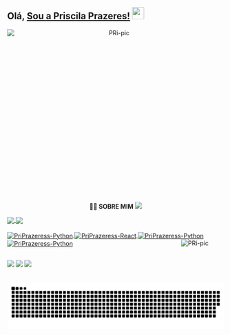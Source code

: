
## Olá, [Sou a Priscila Prazeres!](https://www.youtube.com/channel/UCietjxpksncMdOUkycv5nqA)  <img src="https://media.giphy.com/media/hvRJCLFzcasrR4ia7z/giphy.gif" width="28px" height="28px">

</div>
<div align="center">
<img align="left" alt="PRi-pic" height="400" width="900" src="https://github.com/PriPrazeress/PriPrazeress/assets/136395423/e5fb1fe1-9452-4fb8-9138-9b79e075c530"/>
</div>




</p>
  
<p align="center">
  <b>👩‍💻 SOBRE MIM</b>
  <a href="https://github.com/getintorj/readme-typing-svg">
    <img src="https://readme-typing-svg.demolab.com/?lines=ANALISTA%20DE%20DADOS%20;CIENTISTA%20DE%20DADOS%20;BUSINESS%20INTELLIGENCE;MACHINE%20LEARNING;PYTHON%20;EXCEL%20;SQL%20;NOSQL;SEMPRE%20APRENDENDO%20COISAS%20NOVAS&font=Fira%20Code&center=true&width=440&height=45&color=#8B008B=true&pause=1000&size=22" /></a>

</p>
       
      







</div>
     <a href="https://github.com/priprazeresss/github-readme-stats">
     <img height=170 align="center" src="https://github-readme-stats.vercel.app/api?username=priprazeress&show_icons=true&theme=synthwave" />
     <a href="https://github.com/priprazeress/convoychat">
     <img height=150 align="center" src="https://github-readme-stats.vercel.app/api/top-langs?username=priprazeress&layout=compact&langs_count=8&theme=synthwave" />
  </div>
  <div style="display: inline_block"><br>
     <img align="center" alt="PriPrazeress-Python" height="50" width="60" src="https://cdn.jsdelivr.net/gh/devicons/devicon/icons/python/python-original.svg" />
     <img align="center" alt="PriPrazeress-React" height="50" width="60" src="https://cdn.jsdelivr.net/gh/devicons/devicon/icons/react/react-original.svg" />
     <img align="center" alt="PriPrazeress-Python" height="50" width="60" src="https://cdn.jsdelivr.net/gh/devicons/devicon/icons/microsoftsqlserver/microsoftsqlserver-plain-wordmark.svg"/>
     <img align="center" alt="PriPrazeress-Python" height="50" width="60" src="https://cdn.jsdelivr.net/gh/devicons/devicon/icons/pandas/pandas-original.svg" />
       <img align="right" alt="PRi-pic" height="100" width="100" src="https://github.com/PriPrazeress/PriPrazeress/assets/136395423/f4964b31-b3bc-4544-967c-4b5505652df4"/>
  </div>

  ##

  </div>
    <a href="https://instagram.com/priscila.tarya" target="_blank"><img src="https://img.shields.io/badge/-Instagram-%23E4405F?style=for-the-badge&logo=instagram&logoColor=white"
  target="_blank"></a>
   <a href="mailto:priscila.carlosdosprazeres@gmail.com"><img src="https://img.shields.io/badge/-Gmail-%23333?style=for-the-badge&logo=gmail&logoColor=white" target="_blank"></a>
   <a href="https://www.linkedin.com/in/priscila-carlos-dos-prazeres" target="_blank"><img src="https://img.shields.io/badge/-LinkedIn-%230077B5?style=for-the-badge&logo=linkedin&logoColor=white" target="_blank"></a> 
  
  <picture>
  <source media="(prefers-color-scheme: dark)" srcset="https://raw.githubusercontent.com/PriPrazeress/PriPrazeress/output/github-contribution-grid-snake-dark.svg">
  <source media="(prefers-color-scheme: light)" srcset="https://raw.githubusercontent.com/PriPrazeress/PriPrazeress/output/github-contribution-grid-snake.svg">
  <img alt="github contribution grid snake animation" src="https://raw.githubusercontent.com/PriPrazeress/PriPrazeress/output/github-contribution-grid-snake.svg">
</picture>
